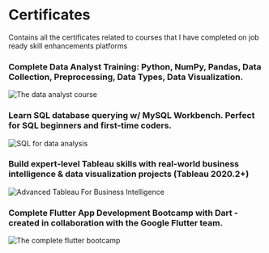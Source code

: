 # Certificates
Contains all the certificates related to courses that I have completed on job ready skill enhancements platforms
### Complete Data Analyst Training: Python, NumPy, Pandas, Data Collection, Preprocessing, Data Types, Data Visualization.
![The data analyst course](https://user-images.githubusercontent.com/60319087/155652739-e6b2e6f1-44ba-4f31-aa85-4032f0508f12.jpeg)
### Learn SQL database querying w/ MySQL Workbench. Perfect for SQL beginners and first-time coders.
![SQL for data analysis](https://user-images.githubusercontent.com/60319087/155652716-a7c4d80c-45e2-4a8e-816c-11edc6947725.jpeg)
### Build expert-level Tableau skills with real-world business intelligence & data visualization projects (Tableau 2020.2+)
![Advanced Tableau For Business Intelligence](https://user-images.githubusercontent.com/60319087/155652699-acc05760-ec60-4f91-9640-ef88fa3f5bf6.jpeg)
### Complete Flutter App Development Bootcamp with Dart - created in collaboration with the Google Flutter team.
![The complete flutter bootcamp](https://user-images.githubusercontent.com/60319087/155652729-7c03b764-7f61-47f4-ba26-0790e66d1623.jpeg)

